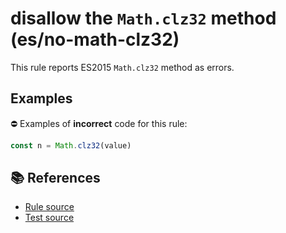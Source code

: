 # disallow the `Math.clz32` method (es/no-math-clz32)

This rule reports ES2015 `Math.clz32` method as errors.

## Examples

⛔ Examples of **incorrect** code for this rule:

```js
const n = Math.clz32(value)
```

## 📚 References

- [Rule source](https://github.com/mysticatea/eslint-plugin-es/blob/v1.2.0/lib/rules/no-math-clz32.js)
- [Test source](https://github.com/mysticatea/eslint-plugin-es/blob/v1.2.0/tests/lib/rules/no-math-clz32.js)
